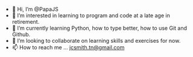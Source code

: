 - 👋 Hi, I’m @PapaJS
- 👀 I’m interested in learning to program and code at a late age in retirement.
- 🌱 I’m currently learning Python, how to type better, how to use Git and Github.
- 💞️ I’m looking to collaborate on learning skills and exercises for now.
- 📫 How to reach me ... jcsmith.tn@gmail.com

<!---
PapaJS/PapaJS is a ✨ special ✨ repository because its `README.md` (this file) appears on your GitHub profile.
You can click the Preview link to take a look at your changes.
--->
